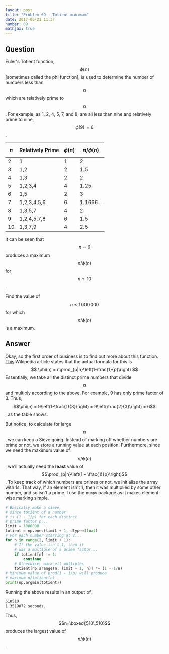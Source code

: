 ```yaml
---
layout: post
title: "Problem 69 - Totient maximum"
date: 2017-06-21 11:37
number: 69
mathjax: true
---
```


## Question

Euler's Totient function, $$\phi(n)$$ [sometimes called the phi function], is used to determine the number of numbers less than $$n$$ which are relatively prime to $$n$$. For example, as 1, 2, 4, 5, 7, and 8, are all less than nine and relatively prime to nine, $$\phi(9)=6$$.

| $$n$$ | Relatively Prime | $$\phi(n)$$ | $$n/\phi(n)$$ |
| ----- | ---------------- | ----------- | ------------- |
| 2     | 1                | 1           | 2             |
| 3     | 1,2              | 2           | 1.5           |
| 4     | 1,3              | 2           | 2             |
| 5     | 1,2,3,4          | 4           | 1.25          |
| 6     | 1,5              | 2           | 3             |
| 7     | 1,2,3,4,5,6      | 6           | 1.1666...     |
| 8     | 1,3,5,7          | 4           | 2             |
| 9     | 1,2,4,5,7,8      | 6           | 1.5           |
| 10    | 1,3,7,9          | 4           | 2.5           |

It can be seen that $$n=6$$ produces a maximum $$n/\phi(n)$$ for $$n\leq 10$$.

Find the value of $$n\leq 1\,000\,000$$ for which $$n/\phi(n)$$ is a maximum.

## Answer

Okay, so the first order of business is to find out more about this function. [This](https://en.wikipedia.org/wiki/Euler's_totient_function) Wikipedia article states that the actual formula for this is
$$
\phi(n) = n\prod_{p|n}\left(1-\frac{1}{p}\right)
$$
Essentially, we take all the distinct prime numbers that divide $$n$$ and multiply according to the above. For example, 9 has only prime factor of 3. Thus, $$\phi(n) = 9\left(1-\frac{1}{3}\right) = 9\left(\frac{2}{3}\right) = 6$$, as the table shows.

But notice, to calculate for large $$n$$, we can keep a Sieve going. Instead of marking off whether numbers are prime or not, we store a running value at each position. Furthermore, since we need the maximum value of $$n/\phi(n)$$, we'll actually need the **least** value of $$\prod_{p|n}\left(1 - \frac{1}{p}\right)$$. To keep track of which numbers are primes or not, we initialize the array with 1s. That way, if an element isn't 1, then it was multiplied by some other number, and so isn't a prime. I use the `numpy` package as it makes element-wise marking simple.

```python
# Basically make a sieve,
# since totient of a number
# is (1 - 1/p) for each distinct
# prime factor p...
limit = 1000000
totient = np.ones(limit + 1, dtype=float)
# For each number starting at 2...
for n in range(2, limit + 1):
    # If the value isn't 1, then it
    # was a multiple of a prime factor...
    if totient[n] != 1:
        continue
    # Otherwise, mark ell multiples
    totient[np.arange(n, limit + 1, n)] *= (1 - 1/n)
# Minimum value of prod(1 - 1/p) will produce
# maximum n/totient(n)
print(np.argmin(totient))
```

Running the above results in an output of,

```
510510
1.3519872 seconds.
```

Thus, $$n=\boxed{510\,510}$$ produces the largest value of $$n/\phi(n)$$.